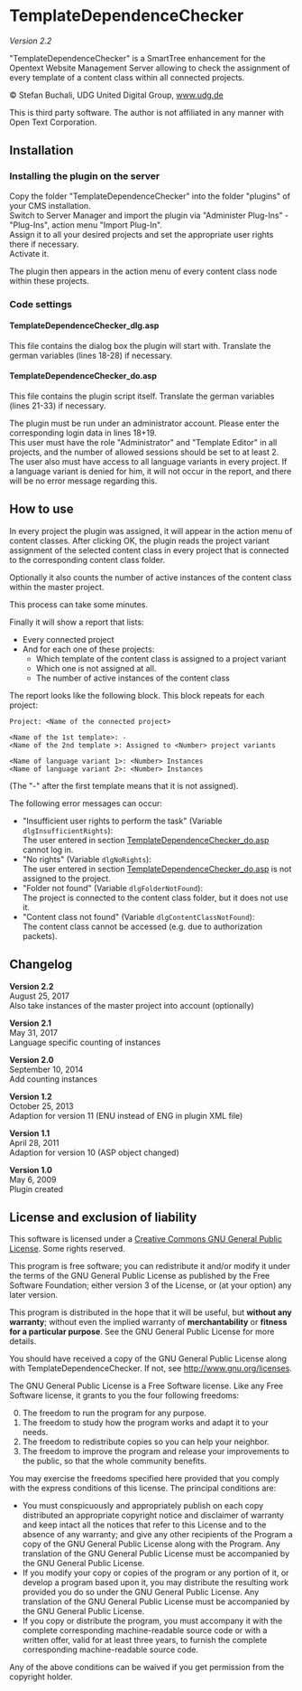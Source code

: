 # TemplateDependenceChecker
_Version 2.2_

"TemplateDependenceChecker" is a SmartTree enhancement for the Opentext Website Management Server allowing to check the assignment of every template of a content class within all connected projects.

© Stefan Buchali, UDG United Digital Group, www.udg.de

This is third party software. The author is not affiliated in any manner with Open Text Corporation.

## Installation

### Installing the plugin on the server

Copy the folder "TemplateDependenceChecker" into the folder "plugins" of your CMS installation.  
Switch to Server Manager and import the plugin via "Administer Plug-Ins" - "Plug-Ins", action menu "Import Plug-In".  
Assign it to all your desired projects and set the appropriate user rights there if necessary.  
Activate it.

The plugin then appears in the action menu of every content class node within these projects.

###  Code settings

#### TemplateDependenceChecker_dlg.asp

This file contains the dialog box the plugin will start with. Translate the german variables (lines 18-28) if necessary.

####  TemplateDependenceChecker_do.asp

This file contains the plugin script itself. Translate the german variables (lines 21-33) if necessary.

The plugin must be run under an administrator account. Please enter the corresponding login data in lines 18+19.  
This user must have the role "Administrator" and "Template Editor" in all projects, and the number of allowed sessions should be set to at least 2.  
The user also must have access to all language variants in every project. If a language variant is denied for him, it will not occur in the report, and there will be no error message regarding this.

## How to use

In every project the plugin was assigned, it will appear in the action menu of content classes. After clicking OK, the plugin reads the project variant assignment of the selected content 
class in every project that is connected to the corresponding content class folder.

Optionally it also counts the number of active instances of the content class within the master project.

This process can take some minutes.

Finally it will show a report that lists:

- Every connected project
- And for each one of these projects:
  - Which template of the content class is assigned to a project variant
  - Which one is not assigned at all.
  - The number of active instances of the content class

The report looks like the following block. This block repeats for each project:

```
Project: <Name of the connected project>

<Name of the 1st template>: -  
<Name of the 2nd template >: Assigned to <Number> project variants

<Name of language variant 1>: <Number> Instances
<Name of language variant 2>: <Number> Instances
```

(The "-" after the first template means that it is not assigned).

The following error messages can occur:

- "Insufficient user rights to perform the task" (Variable `dlgInsufficientRights`):  
  The user entered in section [TemplateDependenceChecker_do.asp](#templatedependencechecker_doasp) cannot log in.
- "No rights" (Variable `dlgNoRights`):  
  The user entered in section [TemplateDependenceChecker_do.asp](#templatedependencechecker_doasp) is not assigned to the project.
- "Folder not found" (Variable `dlgFolderNotFound`):  
  The project is connected to the content class folder, but it does not use it.
- "Content class not found" (Variable `dlgContentClassNotFound`):  
  The content class cannot be accessed (e.g. due to authorization packets).

## Changelog

**Version 2.2**  
August 25, 2017  
Also take instances of the master project into account (optionally)

**Version 2.1**  
May 31, 2017  
Language specific counting of instances

**Version 2.0**  
September 10, 2014  
Add counting instances

**Version 1.2**  
October 25, 2013  
Adaption for version 11 (ENU instead of ENG in plugin XML file)

**Version 1.1**  
April 28, 2011  
Adaption for version 10 (ASP object changed)

**Version 1.0**  
May 6, 2009  
Plugin created

## License and exclusion of liability

This software is licensed under a [Creative Commons GNU General Public License](http://creativecommons.org/licenses/GPL/2.0/). Some rights reserved.

This program is free software; you can redistribute it and/or modify it under the terms of the GNU General Public License as published by the Free Software Foundation; either version 3 of the License, or (at your option) any later version.

This program is distributed in the hope that it will be useful, but **without any warranty**; without even the implied warranty of **merchantability** or **fitness for a particular purpose**. See the GNU General Public License for more details.

You should have received a copy of the GNU General Public License along with TemplateDependenceChecker.  If not, see http://www.gnu.org/licenses.

The GNU General Public License is a Free Software license. Like any Free Software license, it grants to you the four following freedoms:

0. The freedom to run the program for any purpose.
1. The freedom to study how the program works and adapt it to your needs.
2. The freedom to redistribute copies so you can help your neighbor.
3. The freedom to improve the program and release your improvements to the public, so that the whole community benefits.

You may exercise the freedoms specified here provided that you comply with the express conditions of this license. The principal conditions are:

- You must conspicuously and appropriately publish on each copy distributed an appropriate copyright notice and disclaimer of warranty and keep intact all the notices that refer to this License and to the absence of any warranty; and give any other recipients of the Program a copy of the GNU General Public License along with the Program. Any translation of the GNU General Public License must be accompanied by the GNU General Public License.
- If you modify your copy or copies of the program or any portion of it, or develop a program based upon it, you may distribute the resulting work provided you do so under the GNU General Public License. Any translation of the GNU General Public License must be accompanied by the GNU General Public License.
- If you copy or distribute the program, you must accompany it with the complete corresponding machine-readable source code or with a written offer, valid for at least three years, to furnish the complete corresponding machine-readable source code.

Any of the above conditions can be waived if you get permission from the copyright holder.